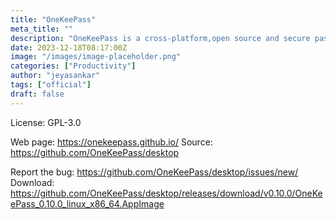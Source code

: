 ```yaml
---
title: "OneKeePass"
meta_title: ""
description: "OneKeePass is a cross-platform,open source and secure password manager"
date: 2023-12-18T08:17:00Z
image: "/images/image-placeholder.png"
categories: ["Productivity"]
author: "jeyasankar"
tags: ["official"]
draft: false
---
```


License: GPL-3.0

Web page: https://onekeepass.github.io/
Source: https://github.com/OneKeePass/desktop

Report the bug: https://github.com/OneKeePass/desktop/issues/new/
Download: https://github.com/OneKeePass/desktop/releases/download/v0.10.0/OneKeePass_0.10.0_linux_x86_64.AppImage
